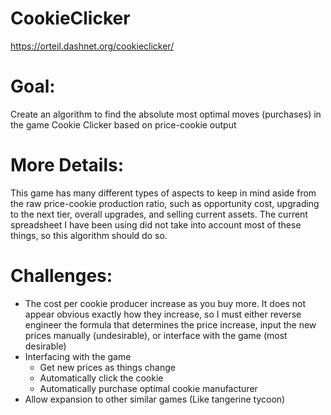 # CookieClicker
https://orteil.dashnet.org/cookieclicker/

# Goal:
Create an algorithm to find the absolute most optimal moves (purchases) in the game Cookie Clicker based on price-cookie output

# More Details:
This game has many different types of aspects to keep in mind aside from the raw price-cookie production ratio, such as opportunity cost, upgrading to the next tier, overall upgrades, and selling current assets.  The current spreadsheet I have been using did not take into account most of these things, so this algorithm should do so.

# Challenges:
* The cost per cookie producer increase as you buy more.  It does not appear obvious exactly how they increase, so I must either reverse engineer the formula that determines the price increase, input the new prices manually (undesirable), or interface with the game (most desirable)
* Interfacing with the game
  * Get new prices as things change
  * Automatically click the cookie
  * Automatically purchase optimal cookie manufacturer
* Allow expansion to other similar games (Like tangerine tycoon)
